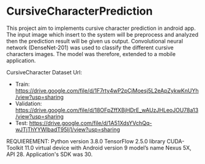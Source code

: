 # CursiveCharacterPrediction

This project aim to implements cursive character prediction in android app. The input image which insert to the system will be preprocess and analyzed then the prediction result will be given us output. Convolutional neural network (DenseNet-201) was used to classify the different cursive characters images. The model was therefore, extended to a mobile application.

CursiveCharacter Dataset Url: 
- Train: https://drive.google.com/file/d/1F7rty4wP2pCjMoesj5L2eApZykwKnUYh/view?usp=sharing
- Validation: https://drive.google.com/file/d/18OFpZffXBjHDrE_wAUzJHLeoJOU78a13/view?usp=sharing
- Test: https://drive.google.com/file/d/1A51XdsYVchQq-wJTjThYYWlbadT95Ij1/view?usp=sharing

REQUIEREMENT:
Python version 3.8.0
TensorFlow 2.5.0 library 
CUDA-Toolkit 11.0 
virtual device with Android version 9 
model’s name Nexus 5X, API 28.
Application's SDK was 30.
